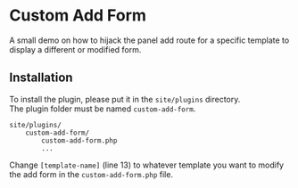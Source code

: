 # Custom Add Form
A small demo on how to hijack the panel add route for a specific template to display a different or modified form.

## Installation
To install the plugin, please put it in the `site/plugins` directory.  
The plugin folder must be named `custom-add-form`.

```
site/plugins/
    custom-add-form/
        custom-add-form.php
        ...
```

Change `[template-name]` (line 13) to whatever template you want to modify the add form in the `custom-add-form.php` file.
